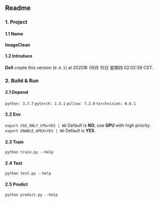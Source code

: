## Readme

### 1. Project
#### 1.1 Name
**ImageClean**

#### 1.2 Introduce

**Dell** create this version (`0.0.1`) at 2020年 09月 10日 星期四 02:02:59 CST.

### 2. Build & Run 

#### 2.1 Depend
`python: 3.7.7`
`pytorch: 1.5.1`
`pillow: 7.2.0` 
`torchvision: 0.6.1`

#### 2.2 Env

`export USE_ONLY_CPU=YES | NO`
Default is **NO**, use **GPU** with high priority.
`export ENABLE_APEX=YES | NO`
Default is **YES**.

#### 2.3 Train
`python train.py --help`

#### 2.4 Test
`python test.py --help`

#### 2.5 Predict
`python predict.py --help`


